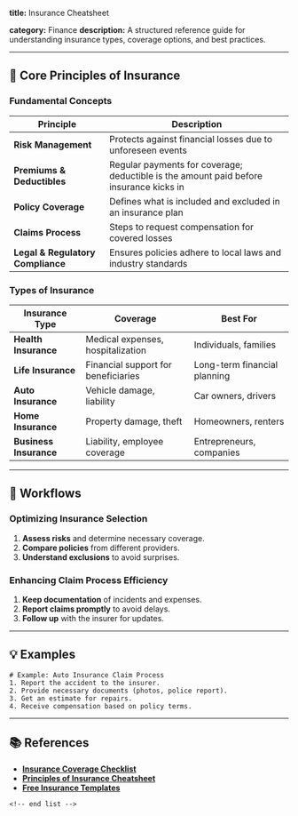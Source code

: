 **title:** Insurance Cheatsheet

**category:** Finance
**description:** A structured reference guide for understanding insurance types, coverage options, and best practices.

---

## 🏦 **Core Principles of Insurance**

### **Fundamental Concepts**

| Principle                               | Description                                                                            |
| --------------------------------------- | -------------------------------------------------------------------------------------- |
| **Risk Management**               | Protects against financial losses due to unforeseen events                             |
| **Premiums & Deductibles**        | Regular payments for coverage; deductible is the amount paid before insurance kicks in |
| **Policy Coverage**               | Defines what is included and excluded in an insurance plan                             |
| **Claims Process**                | Steps to request compensation for covered losses                                       |
| **Legal & Regulatory Compliance** | Ensures policies adhere to local laws and industry standards                           |

### **Types of Insurance**

| Insurance Type               | Coverage                            | Best For                     |
| ---------------------------- | ----------------------------------- | ---------------------------- |
| **Health Insurance**   | Medical expenses, hospitalization   | Individuals, families        |
| **Life Insurance**     | Financial support for beneficiaries | Long-term financial planning |
| **Auto Insurance**     | Vehicle damage, liability           | Car owners, drivers          |
| **Home Insurance**     | Property damage, theft              | Homeowners, renters          |
| **Business Insurance** | Liability, employee coverage        | Entrepreneurs, companies     |

---

## 🔄 **Workflows**

### **Optimizing Insurance Selection**

1. **Assess risks** and determine necessary coverage.
2. **Compare policies** from different providers.
3. **Understand exclusions** to avoid surprises.

### **Enhancing Claim Process Efficiency**

1. **Keep documentation** of incidents and expenses.
2. **Report claims promptly** to avoid delays.
3. **Follow up** with the insurer for updates.

---

## 💡 **Examples**

```plaintext
# Example: Auto Insurance Claim Process
1. Report the accident to the insurer.  
2. Provide necessary documents (photos, police report).  
3. Get an estimate for repairs.  
4. Receive compensation based on policy terms.  
```

---

## 📚 **References**

- **[Insurance Coverage Checklist](https://www.pk-anexcelexpert.com/insurance-coverage-checklist-template-in-excel/)**
- **[Principles of Insurance Cheatsheet](https://www.studypool.com/documents/22027948/principles-of-insurance-cheatsheet)**
- **[Free Insurance Templates](https://slidesdocs.com/excel-sheets/insurance)**

```
<!-- end list -->
```
